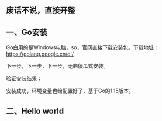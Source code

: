 ## 废话不说，直接开整
## 一、Go安装
Go白用的是Windows电脑，so，官网直接下载安装包。下载地址：<https://golang.google.cn/dl/>

下一步，下一步，下一步，无脑傻瓜式安装。

验证安装结果：

安装成功，环境变量也给配置好了，基于Go的1.15版本。

## 二、Hello world
